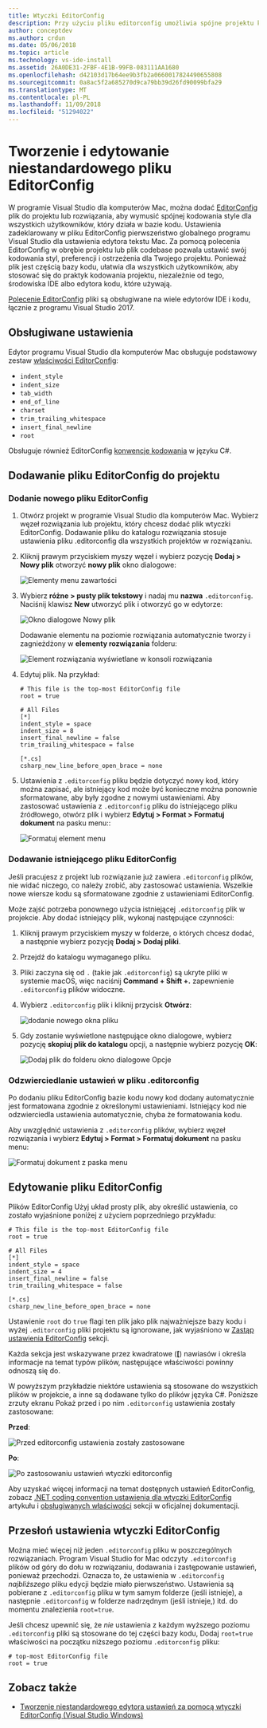 ```yaml
---
title: Wtyczki EditorConfig
description: Przy użyciu pliku editorconfig umożliwia spójne projektu kodowania stylów w programie Visual Studio dla komputerów Mac.
author: conceptdev
ms.author: crdun
ms.date: 05/06/2018
ms.topic: article
ms.technology: vs-ide-install
ms.assetid: 26A0DE31-2FBF-4E1B-99FB-083111AA1680
ms.openlocfilehash: d42103d17b64ee9b3fb2a0660017824490655808
ms.sourcegitcommit: 0a8ac5f2a685270d9ca79bb39d26fd90099bfa29
ms.translationtype: MT
ms.contentlocale: pl-PL
ms.lasthandoff: 11/09/2018
ms.locfileid: "51294022"
---
```

# <a name="creating-and-editing-a-custom-editorconfig-file"></a>Tworzenie i edytowanie niestandardowego pliku EditorConfig

W programie Visual Studio dla komputerów Mac, można dodać [EditorConfig](http://editorconfig.org/) plik do projektu lub rozwiązania, aby wymusić spójnej kodowania style dla wszystkich użytkowników, który działa w bazie kodu. Ustawienia zadeklarowany w pliku EditorConfig pierwszeństwo globalnego programu Visual Studio dla ustawienia edytora tekstu Mac. Za pomocą polecenia EditorConfig w obrębie projektu lub plik codebase pozwala ustawić swój kodowania styl, preferencji i ostrzeżenia dla Twojego projektu. Ponieważ plik jest częścią bazy kodu, ułatwia dla wszystkich użytkowników, aby stosować się do praktyk kodowania projektu, niezależnie od tego, środowiska IDE albo edytora kodu, które używają.

[Polecenie EditorConfig](http://editorconfig.org/) pliki są obsługiwane na wiele edytorów IDE i kodu, łącznie z programu Visual Studio 2017.

## <a name="supported-settings"></a>Obsługiwane ustawienia

Edytor programu Visual Studio dla komputerów Mac obsługuje podstawowy zestaw [właściwości EditorConfig](http://editorconfig.org/#supported-properties):

- `indent_style`
- `indent_size`
- `tab_width`
- `end_of_line`
- `charset`
- `trim_trailing_whitespace`
- `insert_final_newline`
- `root`

Obsługuje również EditorConfig [konwencje kodowania](/visualstudio/ide/editorconfig-code-style-settings-reference) w języku C#.

## <a name="add-an-editorconfig-file-to-a-project"></a>Dodawanie pliku EditorConfig do projektu

### <a name="adding-a-new-editorconfig-file"></a>Dodanie nowego pliku EditorConfig

1. Otwórz projekt w programie Visual Studio dla komputerów Mac. Wybierz węzeł rozwiązania lub projektu, który chcesz dodać plik wtyczki EditorConfig. Dodawanie pliku do katalogu rozwiązania stosuje ustawienia pliku .editorconfig dla wszystkich projektów w rozwiązaniu.

2. Kliknij prawym przyciskiem myszy węzeł i wybierz pozycję **Dodaj > Nowy plik** otworzyć **nowy plik** okno dialogowe:

    ![Elementy menu zawartości](media/editorconfig-image0.png)

3. Wybierz **różne > pusty plik tekstowy** i nadaj mu **nazwa** `.editorconfig`. Naciśnij klawisz **New** utworzyć plik i otworzyć go w edytorze:

    ![Okno dialogowe Nowy plik](media/editorconfig-image1.png)

    Dodawanie elementu na poziomie rozwiązania automatycznie tworzy i zagnieżdżony w **elementy rozwiązania** folderu:

    ![Element rozwiązania wyświetlane w konsoli rozwiązania](media/editorconfig-image1a.png)

4. Edytuj plik. Na przykład:

    ```EditorConfig
    # This file is the top-most EditorConfig file
    root = true

    # All Files
    [*]
    indent_style = space
    indent_size = 8
    insert_final_newline = false
    trim_trailing_whitespace = false

    [*.cs]
    csharp_new_line_before_open_brace = none
    ```

4. Ustawienia z `.editorconfig` pliku będzie dotyczyć nowy kod, który można zapisać, ale istniejący kod może być konieczne można ponownie sformatowane, aby były zgodne z nowymi ustawieniami. Aby zastosować ustawienia z `.editorconfig` pliku do istniejącego pliku źródłowego, otwórz plik i wybierz **Edytuj > Format > Formatuj dokument** na pasku menu::

    ![Formatuj element menu](media/editorconfig-image2.png)

### <a name="adding-an-existing-editorconfig-file"></a>Dodawanie istniejącego pliku EditorConfig

Jeśli pracujesz z projekt lub rozwiązanie już zawiera `.editorconfig` plików, nie widać niczego, co należy zrobić, aby zastosować ustawienia. Wszelkie nowe wiersze kodu są sformatowane zgodnie z ustawieniami EditorConfig.

Może zajść potrzeba ponownego użycia istniejącej `.editorconfig` plik w projekcie. Aby dodać istniejący plik, wykonaj następujące czynności:

1. Kliknij prawym przyciskiem myszy w folderze, o których chcesz dodać, a następnie wybierz pozycję **Dodaj > Dodaj pliki**.

2. Przejdź do katalogu wymaganego pliku.

3. Pliki zaczyna się od `.` (takie jak `.editorconfig`) są ukryte pliki w systemie macOS, więc naciśnij **Command + Shift +.** zapewnienie `.editorconfig` plików widoczne.

4. Wybierz `.editorconfig` plik i kliknij przycisk **Otwórz**:

    ![dodanie nowego okna pliku](media/editorconfig-image3b.png)

5. Gdy zostanie wyświetlone następujące okno dialogowe, wybierz pozycję **skopiuj plik do katalogu** opcji, a następnie wybierz pozycję **OK**:

    ![Dodaj plik do folderu okno dialogowe Opcje](media/editorconfig-image3.png)

### <a name="reflecting-editorconfig-settings"></a>Odzwierciedlanie ustawień w pliku .editorconfig

Po dodaniu pliku EditorConfig bazie kodu nowy kod dodany automatycznie jest formatowana zgodnie z określonymi ustawieniami. Istniejący kod nie odzwierciedla ustawienia automatycznie, chyba że formatowania kodu.

Aby uwzględnić ustawienia z `.editorconfig` plików, wybierz węzeł rozwiązania i wybierz **Edytuj > Format > Formatuj dokument** na pasku menu:

![Formatuj dokument z paska menu](media/editorconfig-image3a.png)

## <a name="editing-an-editorconfig-file"></a>Edytowanie pliku EditorConfig

Plików EditorConfig Użyj układ prosty plik, aby określić ustawienia, co zostało wyjaśnione poniżej z użyciem poprzedniego przykładu:

```EditorConfig
# This file is the top-most EditorConfig file
root = true

# All Files
[*]
indent_style = space
indent_size = 4
insert_final_newline = false
trim_trailing_whitespace = false

[*.cs]
csharp_new_line_before_open_brace = none
```

Ustawienie `root` do `true` flagi ten plik jako plik najważniejsze bazy kodu i wyżej `.editorconfig` pliki projektu są ignorowane, jak wyjaśniono w [Zastąp ustawienia EditorConfig](#override-editorconfig-settings) sekcji.

Każda sekcja jest wskazywane przez kwadratowe (**[**) nawiasów i określa informacje na temat typów plików, następujące właściwości powinny odnoszą się do.

W powyższym przykładzie niektóre ustawienia są stosowane do wszystkich plików w projekcie, a inne są dodawane tylko do plików języka C#. Poniższe zrzuty ekranu Pokaż przed i po nim `.editorconfig` ustawienia zostały zastosowane:

**Przed**:

![Przed editorconfig ustawienia zostały zastosowane](media/editorconfig-image4.png)

**Po**:

![Po zastosowaniu ustawień wtyczki editorconfig](media/editorconfig-image5.png)

Aby uzyskać więcej informacji na temat dostępnych ustawień EditorConfig, zobacz [.NET coding convention ustawienia dla wtyczki EditorConfig](/visualstudio/ide/editorconfig-code-style-settings-reference) artykułu i [obsługiwanych właściwości](http://editorconfig.org/#supported-properties) sekcji w oficjalnej dokumentacji.

## <a name="override-editorconfig-settings"></a>Przesłoń ustawienia wtyczki EditorConfig

Można mieć więcej niż jeden `.editorconfig` pliku w poszczególnych rozwiązaniach. Program Visual Studio for Mac odczyty `.editorconfig` plików od góry do dołu w rozwiązaniu, dodawania i zastępowanie ustawień, ponieważ przechodzi. Oznacza to, że ustawienia w `.editorconfig` _najbliższego_ pliku edycji będzie miało pierwszeństwo. Ustawienia są pobierane z `.editorconfig` pliku w tym samym folderze (jeśli istnieje), a następnie `.editorconfig` w folderze nadrzędnym (jeśli istnieje,) itd. do momentu znalezienia `root=true`.

Jeśli chcesz upewnić się, że _nie_ ustawienia z każdym wyższego poziomu `.editorconfig` pliki są stosowane do tej części bazy kodu, Dodaj `root=true` właściwości na początku niższego poziomu `.editorconfig` pliku:

```EditorConfig
# top-most EditorConfig file
root = true
```

## <a name="see-also"></a>Zobacz także

- [Tworzenie niestandardowego edytora ustawień za pomocą wtyczki EditorConfig (Visual Studio Windows)](/visualstudio/ide/create-portable-custom-editor-options)